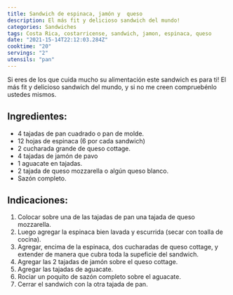 ```yaml
---
title: Sandwich de espinaca, jamón y  queso
description: El más fit y delicioso sandwich del mundo!
categories: Sandwiches
tags: Costa Rica, costarricense, sandwich, jamon, espinaca, queso
date: "2021-15-14T22:12:03.284Z"
cooktime: "20"
servings: "2"
utensils: "pan"
---
```


Si eres de los que cuida mucho su alimentación este sandwich es para ti! El más fit y delicioso sandwich del mundo, y si no me creen compruebénlo ustedes mismos.

## Ingredientes:

- 4 tajadas de pan cuadrado o pan de molde.
- 12 hojas de espinaca (6 por cada sandwich)
- 2 cucharada grande de queso cottage.
- 4 tajadas de jamón de pavo
- 1 aguacate en tajadas.
- 2 tajada de queso mozzarella o algún queso blanco.
- Sazón completo.

## Indicaciones:

1. Colocar sobre una de las tajadas de pan una tajada de queso mozzarella.
2. Luego agregar la espinaca bien lavada y escurrida (secar con toalla de cocina).
3. Agregar, encima de la espinaca, dos cucharadas de queso cottage, y extender de manera que cubra toda la supeficie del sandwich.
4. Agregar  las 2 tajadas de jamón sobre el queso cottage.
5. Agregar las tajadas de aguacate.
6. Rociar un poquito de sazón completo sobre el aguacate.
7. Cerrar el sandwich con la otra tajada de pan.
